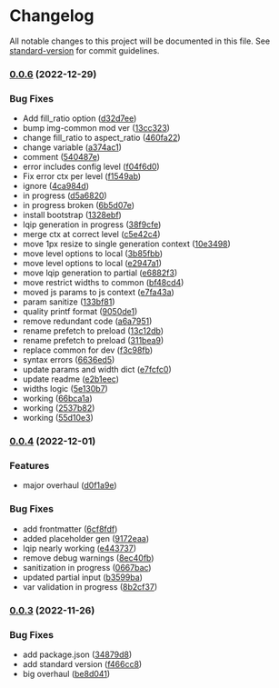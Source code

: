 # Changelog

All notable changes to this project will be documented in this file. See [standard-version](https://github.com/conventional-changelog/standard-version) for commit guidelines.

### [0.0.6](https://github.com/future-wd/hugo-responsive-background-images/compare/v0.0.5...v0.0.6) (2022-12-29)


### Bug Fixes

* Add fill_ratio option ([d32d7ee](https://github.com/future-wd/hugo-responsive-background-images/commit/d32d7ee428ac3aecbc51d08c3b710ca46f41850d))
* bump img-common mod ver ([13cc323](https://github.com/future-wd/hugo-responsive-background-images/commit/13cc32331e67c8f644c0bfcddaa003c89aee8d8d))
* change fill_ratio to aspect_ratio ([460fa22](https://github.com/future-wd/hugo-responsive-background-images/commit/460fa22a3d6b22a8c77f79243c0d73ce619d1a92))
* change variable ([a374ac1](https://github.com/future-wd/hugo-responsive-background-images/commit/a374ac19bbd4e788c52bf5209dd80759950da262))
* comment ([540487e](https://github.com/future-wd/hugo-responsive-background-images/commit/540487e2c88c29485b12d4e181a93f5c3dfd9090))
* error includes config level ([f04f6d0](https://github.com/future-wd/hugo-responsive-background-images/commit/f04f6d0ca9c51d0f0d70051ef861e5b3068d4b90))
* Fix error ctx per level ([f1549ab](https://github.com/future-wd/hugo-responsive-background-images/commit/f1549ab6df9db530ef240a0bd97314b81f735172))
* ignore ([4ca984d](https://github.com/future-wd/hugo-responsive-background-images/commit/4ca984daaa6ca5442186c85dd95c502316f82f86))
* in progress ([d5a6820](https://github.com/future-wd/hugo-responsive-background-images/commit/d5a6820dd2caca43ec757da835b29d2453d1aa1a))
* in progress broken ([6b5d07e](https://github.com/future-wd/hugo-responsive-background-images/commit/6b5d07ec158fd7a01ff2f6a4d0fedf7d74c4b94a))
* install bootstrap ([1328ebf](https://github.com/future-wd/hugo-responsive-background-images/commit/1328ebf4baa11d0397bb7f9aeaba2d7195842629))
* lqip generation in progress ([38f9cfe](https://github.com/future-wd/hugo-responsive-background-images/commit/38f9cfe0f7decb6daf6002bcd0d95482f24b10b5))
* merge ctx at correct level ([c5e42c4](https://github.com/future-wd/hugo-responsive-background-images/commit/c5e42c4fd59d6d184b5e276b7f2e82c30c50eb76))
* move 1px resize to single generation context ([10e3498](https://github.com/future-wd/hugo-responsive-background-images/commit/10e349896eddc52e4b08c8a8385dc0232dfec772))
* move level options to local ([3b85fbb](https://github.com/future-wd/hugo-responsive-background-images/commit/3b85fbbd09b98b7879b5b4c37d31903e168c2b01))
* move level options to local ([e2947a1](https://github.com/future-wd/hugo-responsive-background-images/commit/e2947a108d303cf32bba596e5f8474758ffefd8a))
* move lqip generation to partial ([e6882f3](https://github.com/future-wd/hugo-responsive-background-images/commit/e6882f3c5263fecf12835719fe452817687dd7e2))
* move restrict widths to common ([bf48cd4](https://github.com/future-wd/hugo-responsive-background-images/commit/bf48cd449338f03e2c5c56bd5323b348ef66056c))
* moved js params to js context ([e7fa43a](https://github.com/future-wd/hugo-responsive-background-images/commit/e7fa43a2bbc6ad9ad482561f5030b08b0bcb9238))
* param sanitize ([133bf81](https://github.com/future-wd/hugo-responsive-background-images/commit/133bf81e0bfd1a0f628a0ef5a8cab23ef6e9853b))
* quality printf format ([9050de1](https://github.com/future-wd/hugo-responsive-background-images/commit/9050de1c8e414b10c8d5d9f43461a4115af0862b))
* remove  redundant code ([a6a7951](https://github.com/future-wd/hugo-responsive-background-images/commit/a6a795102e2c43e1d154a9153c7ac08f20a8b974))
* rename prefetch to preload ([13c12db](https://github.com/future-wd/hugo-responsive-background-images/commit/13c12dbf7aaed8dcc30b1d9963d348abc27a4046))
* rename prefetch to preload ([311bea9](https://github.com/future-wd/hugo-responsive-background-images/commit/311bea9e7092bf71c05132e86df5f6e86e06a957))
* replace common for dev ([f3c98fb](https://github.com/future-wd/hugo-responsive-background-images/commit/f3c98fb46679267650ccdcfd025d8c13d61313d1))
* syntax errors ([6636ed5](https://github.com/future-wd/hugo-responsive-background-images/commit/6636ed5852fd0ae59548eb386c160fa74b507291))
* update params and width dict ([e7fcfc0](https://github.com/future-wd/hugo-responsive-background-images/commit/e7fcfc013d9acdbe607c6aec46353d5274a1df83))
* update readme ([e2b1eec](https://github.com/future-wd/hugo-responsive-background-images/commit/e2b1eecbeeabc3ca8592e31add37cd60f62611cd))
* widths logic ([5e130b7](https://github.com/future-wd/hugo-responsive-background-images/commit/5e130b7f731782cf02db5e83955937e2410113b9))
* working ([66bca1a](https://github.com/future-wd/hugo-responsive-background-images/commit/66bca1aa20c9c50e0a4d4a0a398ea205367a5265))
* working ([2537b82](https://github.com/future-wd/hugo-responsive-background-images/commit/2537b82bc8b064a90591bc9b65026abd4793755c))
* working ([55d10e3](https://github.com/future-wd/hugo-responsive-background-images/commit/55d10e396bc59896dae48788d9385b64053e0244))

### [0.0.4](https://github.com/future-wd/hugo-responsive-background-images/compare/v0.0.3...v0.0.4) (2022-12-01)


### Features

* major overhaul ([d0f1a9e](https://github.com/future-wd/hugo-responsive-background-images/commit/d0f1a9e555a8e418d5a8ff969b831727d619c27c))


### Bug Fixes

* add frontmatter ([6cf8fdf](https://github.com/future-wd/hugo-responsive-background-images/commit/6cf8fdfacd6990b9b74b604ef02fc5611e09802d))
* added placeholder gen ([9172eaa](https://github.com/future-wd/hugo-responsive-background-images/commit/9172eaa9a2e90c478ae8c662f29a374bd461f469))
* lqip nearly working ([e443737](https://github.com/future-wd/hugo-responsive-background-images/commit/e4437375243233b4e9682bd6d0a2fbb49143ef26))
* remove debug warnings ([8ec40fb](https://github.com/future-wd/hugo-responsive-background-images/commit/8ec40fbdd53d27f4af4c1d19d80e5453528edfe7))
* sanitization in progress ([0667bac](https://github.com/future-wd/hugo-responsive-background-images/commit/0667bac871a35b6be52efa190c004bb82c6bb6b2))
* updated partial input ([b3599ba](https://github.com/future-wd/hugo-responsive-background-images/commit/b3599baedb8b3af631b1f944afee5c93f47b3331))
* var validation in progress ([8b2cf37](https://github.com/future-wd/hugo-responsive-background-images/commit/8b2cf378306d0abeedd212e9f0acc9f82b6e5589))

### [0.0.3](https://github.com/future-wd/hugo-responsive-background-images/compare/v0.0.2...v0.0.3) (2022-11-26)


### Bug Fixes

* add package.json ([34879d8](https://github.com/future-wd/hugo-responsive-background-images/commit/34879d8fcd12b93156e2db6cd9026191eb720068))
* add standard version ([f466cc8](https://github.com/future-wd/hugo-responsive-background-images/commit/f466cc889c18892722459119bd9ae193cf05637d))
* big overhaul ([be8d041](https://github.com/future-wd/hugo-responsive-background-images/commit/be8d0415272ae895ec07b9b2501c97b7c751902f))
